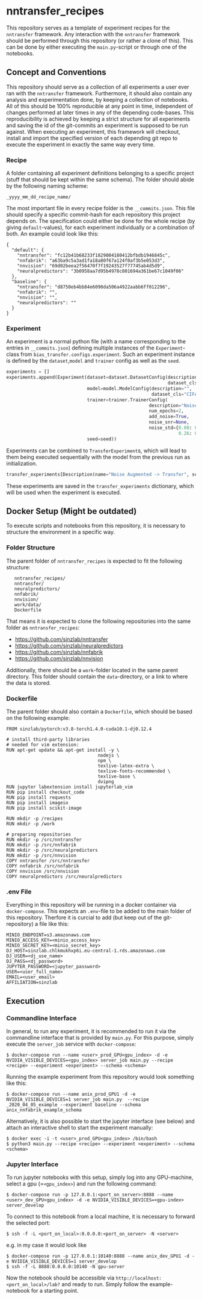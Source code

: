 # nntransfer_recipes
This repository serves as a template of experiment recipes for the `nntransfer` framework.
Any interaction with the `nntransfer` framework should be performed through this repository (or rather a clone of this). 
This can be done by either executing the `main.py`-script or through one of the notebooks. 

## Concept and Conventions
This repository should serve as a collection of all experiments a user ever ran with the `nntransfer` framework. 
Furthermore, it should also contain any analysis and experimentation done, by keeping a collection of notebooks.
All of this should be 100% reproducible at any point in time, independent of changes performed at later times in any of the depending code-bases.
This reproducibility is achieved by keeping a strict structure for all experiments and saving the id of the git-commits an experiment is supposed to be run against.
When executing an experiment, this framework will checkout, install and import the specified version of each depending git repo to execute the experiment in exactly the same way every time.

### Recipe
A folder containing all experiment definitions belonging to a specific project (stuff that should be kept within the same schema). 
The folder should abide by the following naming scheme:
```
_yyyy_mm_dd_recipe_name/
```
The most important file in every recipe folder is the `__commits.json`. 
This file should specify a specific commit-hash for each repository this project depends on. 
The specification could either be done for the whole recipe (by giving `default`-values), for each experiment individually or a combination of both.
An example could look like this:
```
{
  "default": {
    "nntransfer": "fc12b41b68233f1829004180412bfbdb1946845c",
    "nnfabrik": "a63ba9c5a3ad1fa18a80f67a124f0af3b5e053d3",
    "nnvision": "69d02beea2f56470f7f19243527f77745ab4d5d9",
    "neuralpredictors": "3b0958aa7d95b4978c801694a361be67c1049f06"
  },
  "baseline": {
    "nntransfer": "d8750eb4bb84e6090da506a4922aabb6ff012296",
    "nnfabrik": "",
    "nnvision": "",
    "neuralpredictors": ""
  }
}
```

### Experiment
An experiment is a normal python file (with a name corresponding to the entries in `__commits.json`) defining multiple instances of the `Experiment`-class from `bias_transfer.configs.experiment`.
Such an experiment instance is defined by the `dataset`,`model` and `trainer` config as well as the `seed`. 
```python
experiments = []
experiments.append(Experiment(dataset=dataset.DatasetConfig(description="",
                                                            dataset_cls="CIFAR10"),
                              model=model.ModelConfig(description="",
                                                      dataset_cls="CIFAR10"),
                              trainer=trainer.TrainerConfig(
                                                     description="Noise Augmented",
                                                     num_epochs=2,
                                                     add_noise=True,
                                                     noise_snr=None,
                                                     noise_std={0.08: 0.1, 0.12: 0.1, 0.18: 0.1,
                                                                0.26: 0.1, 0.38: 0.1, -1: 0.5}),
                              seed=seed))
```

Experiments can be combined to `TransferExperiment`s, which will lead to them being executed sequentially with the model from the previous run as initialization.
```python
transfer_experiments[Description(name="Noise Augmented -> Transfer", seed=42)] = TransferExperiment(experiments)
```
These experiments are saved in the `transfer_experiments` dictionary, which will be used when the experiment is executed.

## Docker Setup (Might be outdated)
To execute scripts and notebooks from this repository, it is necessary to structure the environment in a specific way.

### Folder Structure
The parent folder of `nntransfer_recipes` is expected to fit the following structure:
```
   nntransfer_recipes/
   nntransfer/
   neuralpredictors/
   nnfabrik/
   nnvision/
   work/data/
   Dockerfile
```
That means it is expected to clone the following repositories into the same folder as `nntransfer_recipes`:
- https://github.com/sinzlab/nntransfer 
- https://github.com/sinzlab/neuralpredictors
- https://github.com/sinzlab/nnfabrik
- https://github.com/sinzlab/nnvision 

Additionally, there should be a `work`-folder located in the same parent directory. 
This folder should contain the `data`-directory, or a link to where the data is stored. 

### Dockerfile
The parent folder should also contain a `Dockerfile`, which should be based on the following example:
```
FROM sinzlab/pytorch:v3.8-torch1.4.0-cuda10.1-dj0.12.4

# install third-party libraries
# needed for vim extension:
RUN apt-get update && apt-get install -y \
                                  nodejs \
                                  npm \
                                  texlive-latex-extra \
                                  texlive-fonts-recommended \
                                  texlive-base \
                                  dvipng
RUN jupyter labextension install jupyterlab_vim
RUN pip install checkout_code
RUN pip install requests
RUN pip install imageio
RUN pip install scikit-image

RUN mkdir -p /recipes
RUN mkdir -p /work

# preparing repositories
RUN mkdir -p /src/nntransfer
RUN mkdir -p /src/nnfabrik
RUN mkdir -p /src/neuralpredictors
RUN mkdir -p /src/nnvision
COPY nntransfer /src/nntransfer
COPY nnfabrik /src/nnfabrik
COPY nnvision /src/nnvision
COPY neuralpredictors /src/neuralpredictors
```
### .env File
Everything in this repository will be running in a docker container via `docker-compose`. 
This expects an `.env`-file to be added to the main folder of this repository.
Therfore it is curcial to add (but keep out of the git-repository) a file like this:
```
MINIO_ENDPOINT=s3.amazonaws.com
MINIO_ACCESS_KEY=<minio_access_key>
MINIO_SECRET_KEY=<minio_secret_key>
DJ_HOST=sinzlab.chlkmukhxp6i.eu-central-1.rds.amazonaws.com
DJ_USER=<dj_use_name>
DJ_PASS=<dj_password>
JUPYTER_PASSWORD=<jupyter_password>
USER=<user_full_name>
EMAIL=<user_email>
AFFILIATION=sinzlab
```
## Execution
### Commandline Interface
In general, to run any experiment, it is recommended to run it via the commandline interface that is provided by `main.py`.
For this purpose, simply execute the `server_job` service with `docker-compose`:
```
$ docker-compose run --name <user>_prod_GPU<gpu_index> -d -e NVIDIA_VISIBLE_DEVICES=<gpu_index> server_job main.py --recipe <recipe> --experiment <experiment> --schema <schema>
```
Running the example experiment from this repository would look something like this:
```
$ docker-compose run --name anix_prod_GPU1 -d -e NVIDIA_VISIBLE_DEVICES=1 server_job main.py  --recipe _2020_04_05_example --experiment baseline --schema anix_nnfabrik_example_schema
```
Alternatively, it is also possible to start the jupyter interface (see below) and attach an interactive shell to start the experiment manually:
```
$ docker exec -i -t <user>_prod_GPU<gpu_index> /bin/bash
$ python3 main.py --recipe <recipe> --experiment <experiment> --schema <schema>
```
### Jupyter Interface
To run jupyter notebooks with this setup, simply log into any GPU-machine, select a gpu (=`<gpu_index>`) and run the following command:
```
$ docker-compose run -p 127.0.0.1:<port_on_server>:8888 --name <user>_dev_GPU<gpu_index> -d -e NVIDIA_VISIBLE_DEVICES=<gpu-index> server_develop
```
To connect to this notebook from a local machine, it is necessary to forward the selected port:
```
$ ssh -f -L <port_on_local>:0.0.0.0:<port_on_server> -N <server>
```
e.g. in my case it would look like
```
$ docker-compose run -p 127.0.0.1:10140:8888 --name anix_dev_GPU1 -d -e NVIDIA_VISIBLE_DEVICES=1 server_develop
$ ssh -f -L 8888:0.0.0.0:10140 -N gpu-server
```
Now the notebook should be accessible via `http://localhost:<port_on_local>/lab?` and ready to run. Simply follow the example-notebook for a starting point.

